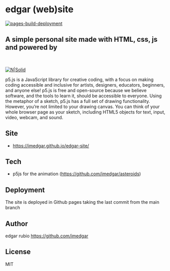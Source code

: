 # edgar (web)site
[![pages-build-deployment](https://github.com/imedgar/edgar-site/actions/workflows/pages/pages-build-deployment/badge.svg?branch=master)](https://github.com/imedgar/edgar-site/actions/workflows/pages/pages-build-deployment)
## A simple personal site made with HTML, css, js and powered by

<br />

[![N|Solid](https://p5js.org/assets/img/p5js.svg)](https://nodesource.com/products/nsolid)

p5.js is a JavaScript library for creative coding, with a focus on making coding accessible and inclusive for artists, designers, educators, beginners, and anyone else! p5.js is free and open-source because we believe software, and the tools to learn it, should be accessible to everyone.
Using the metaphor of a sketch, p5.js has a full set of drawing functionality. However, you’re not limited to your drawing canvas. You can think of your whole browser page as your sketch, including HTML5 objects for text, input, video, webcam, and sound.

## Site 

- https://imedgar.github.io/edgar-site/

## Tech

- p5js for the animation (https://github.com/imedgar/asteroids)

## Deployment

The site is deployed in Github pages taking the last commit from the main branch

## Author

edgar rubio https://github.com/imedgar

## License

MIT